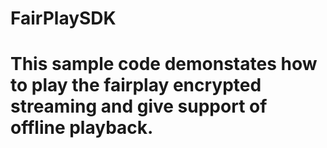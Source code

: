 # FairPlaySDK
# This sample code demonstates how to play the fairplay encrypted streaming and give support of offline playback.
